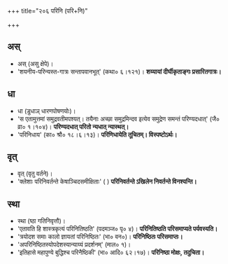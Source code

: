 +++
title="२०६ परिनि (परि+नि)"

+++

## अस्
- अस् (असु क्षेपे)।
- 'शयनीय-परिन्यस्त-गात्रः सन्तापवानभूत्' (कथा० ६।१२१)। **शय्यायां दीर्घीकृताङ्गः प्रसारितगात्रः।**

## धा
- धा (डुधाञ् धारणपोषणयोः)।
- 'स एतामुत्तमां समुद्रवतीमपश्यत्। तयैनाः अच्छा समुद्रमिन्दव इत्येव समुद्रेण समन्तं परिण्यदधात्' (जै० व्रा० १।१०४)। **परिण्यदधात् परितो न्यधात् न्यास्थत्।**
- 'परिनिधाय' (का० श्रौ० १८।६।१३)। **परिणिधायेति तूचितम्। विस्पष्टोऽर्थः।**

## वृत्
- वृत् (वृतु वर्तने)।
- 'क्लेशाः परिनिवर्तन्ते केषाञ्चिदसमीक्षिताः' ( ) **परिनिवर्तन्ते ऽखिलेन निवर्तन्ते विनश्यन्ति।**  

## स्था
- स्था (ष्ठा गतिनिवृत्तौ)।
- 'एतावति हि शास्त्रकृत्यं परिनितिष्ठति' (पदमञ्ज० पृ० ४)। **परिनितिष्ठति परिसमाप्यते पर्यवस्यति।**
- 'त्रयोदश समाः कालो ज्ञायतां परिनिष्ठितः' (भा० वन०)। **परिनिष्ठितः परिसमाप्तः।**
- 'अपरिनिष्ठितस्योपदेशस्यान्याय्यं प्रदर्शनम्' (माल० १)।
- 'इतिहासे महापुण्ये बुद्धिश्च परिनैष्ठिकी' (भा० आदि० ६२।१७)। **परिनिष्ठा मोक्षः, तदुचिता।**
